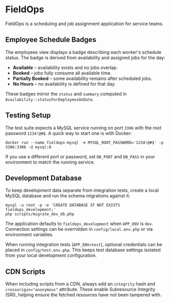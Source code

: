 # FieldOps

FieldOps is a scheduling and job assignment application for service teams.

## Employee Schedule Badges

The employees view displays a badge describing each worker's schedule status. The badge is derived from availability and assigned jobs for the day:

- **Available** – availability exists and no jobs overlap.
- **Booked** – jobs fully consume all available time.
- **Partially Booked** – some availability remains after scheduled jobs.
- **No Hours** – no availability is defined for that day.

These badges mirror the `status` and `summary` computed in `Availability::statusForEmployeesOnDate`.

## Testing Setup

The test suite expects a MySQL service running on port `3306` with the root
password `1234!@#$`. A quick way to start one is with Docker:

```
docker run --name fieldops-mysql -e MYSQL_ROOT_PASSWORD='1234!@#$' -p 3306:3306 -d mysql:8
```

If you use a different port or password, set `DB_PORT` and `DB_PASS` in your
environment to match the running service.

## Development Database

To keep development data separate from integration tests, create a local MySQL
database and run the schema migrations against it:

```
mysql -u root -p -e 'CREATE DATABASE IF NOT EXISTS fieldops_development;'
php scripts/migrate_dev_db.php
```

The application defaults to `fieldops_development` when `APP_ENV` is `dev`.
Connection settings can be overridden in `config/local.env.php` or via
environment variables.

When running integration tests (`APP_ENV=test`), optional credentials can be
placed in `config/test.env.php`. This keeps test database settings isolated
from your local development configuration.

## CDN Scripts

When including scripts from a CDN, always add an `integrity` hash and
`crossorigin="anonymous"` attribute. These enable Subresource Integrity (SRI),
helping ensure the fetched resources have not been tampered with.
